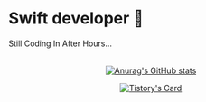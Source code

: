 <!--
### Hi there 👋
[![Tistory's Badge](https://github-readme-tistory-card.vercel.app/api/badge?name=Weekoding)](https://weekoding.tistory.com/)
<img src="https://img.shields.io/badge/Swift-F05138?style=for-the-badge&logo=java&logoColor=white">


[![Solved.ac
프로필](http://mazassumnida.wtf/api/generate_badge?boj={handle})](https://solved.ac/{handle})

-->
# Swift developer 🍎
Still Coding In After Hours...
</br></br>
<div align = "center">
  
[![Anurag's GitHub stats](https://github-readme-stats.vercel.app/api?username=targetyoo&show_icons=true&theme=gruvbox)](https://github.com/targetyoo/github-readme-stats)

[![Tistory's Card](https://github-readme-tistory-card.vercel.app/api?name=Weekoding&postId=32)](https://github.com/loosie/github-readme-tistory-card)
</div>

<!--
**targetyoo/targetyoo** is a ✨ _special_ ✨ repository because its `README.md` (this file) appears on your GitHub profile.

Here are some ideas to get you started:

- 🔭 I’m currently working on ...
- 🌱 I’m currently learning ...
- 👯 I’m looking to collaborate on ...
- 🤔 I’m looking for help with ...
- 💬 Ask me about ...
- 📫 How to reach me: ...
- 😄 Pronouns: ...
- ⚡ Fun fact: ...
-->

